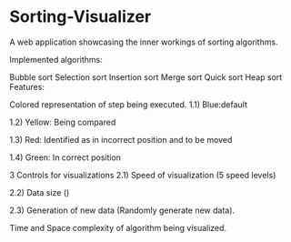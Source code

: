 # Sorting-Visualizer
A web application showcasing the inner workings of sorting algorithms.

Implemented algorithms:

Bubble sort
Selection sort
Insertion sort
Merge sort
Quick sort
Heap sort
Features:

Colored representation of step being executed.
1.1) Blue:default

1.2) Yellow: Being compared

1.3) Red: Identified as in incorrect position and to be moved

1.4) Green: In correct position

3 Controls for visualizations
2.1) Speed of visualization (5 speed levels)

2.2) Data size ()

2.3) Generation of new data (Randomly generate new data).

Time and Space complexity of algorithm being visualized.

